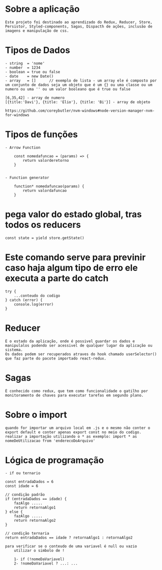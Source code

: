 
# Sobre a aplicação
	Este projeto foi destinado ao aprendizado do Redux, Reducer, Store, Persistor, Styled-components, Sagas, Dispacth de ações, inclusão de imagens e manipulação de css.

# Tipos de Dados
    - string  = 'nome'
    - number  = 1234
    - boolean = true ou false
    - date    = new Date()
    - array   = []      // exemplo de lista - um array ele é composto por um conjunto de dados seja um objeto que é um {} ou uma classe ou um numero ou uma '' ou um valor booleano que é true ou false

    [6,35,42] - array de numero
    [{title:'Davi'}, {title: 'Elio'}, {title: 'Bi'}] - array de objeto

    https://github.com/coreybutler/nvm-windows#node-version-manager-nvm-for-windows



# Tipos de funções

    - Arrow Function

        const nomedafuncao = (params) => {
            return valorderetorno
        }

    
    - Function generator

        function* nomedafuncao(params) {
            return valordafuncao
        }


# pega valor do estado global, tras todos os reducers 
    
    const state = yield store.getState() 


# Este comando serve para previnir caso haja algum tipo de erro ele executa a parte do catch

    try {
        ...conteudo do codigo
	} catch (error) {
        console.log(error)
    }

# Reducer
    É o estado da aplicação, onde é possivel guardar os dados e manipulalos podendo ser acessivel de qualquer lugar da aplicação ou sistema.
    Os dados podem ser recuperados atraves do hook chamado userSelector() que faz parte do pacote importado react-redux.

# Sagas
    É conhecido como redux, que tem como funcionalidade o gatilho por monitoramento de chaves para executar tarefas em segundo plano. 

# Sobre o import
    quando for importar um arquivo local em .js e o mesmo não conter o export default e conter apenas export const no meio do codigo.
    realizar a importação utilizando o * as exemplo: import * as nomeDeUtilizacao from 'enderecoDoArquivo'


# Lógica de programação

    - if ou ternario

    const entradaDados = 6
    const idade = 6

    // condição padrão
    if (entradaDados == idade) {
        fazAlgo .....
        return retornaAlgo1
    } else {
        fazAlgo .....
        return retornaAlgo2
    }

    // condição ternaria
    return entradaDados == idade ? retornaAlgo1 : retornaAlgo2

    para verificar se o conteudo de uma variavel é null ou vazio
        utilizar o simbolo de !
        
        1- if (!nomeDaVariavel)        
        2- !nomeDaVariavel ? ...: ...
	
	
	
	
